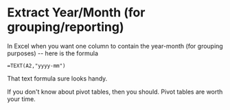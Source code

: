 # Extract Year/Month (for grouping/reporting)

In Excel when you want one column to contain the year-month (for grouping purposes) -- here is the formula

    =TEXT(A2,"yyyy-mm")
	
That text formula sure looks handy.

If you don't know about pivot tables, then you should. Pivot tables are worth your time.
